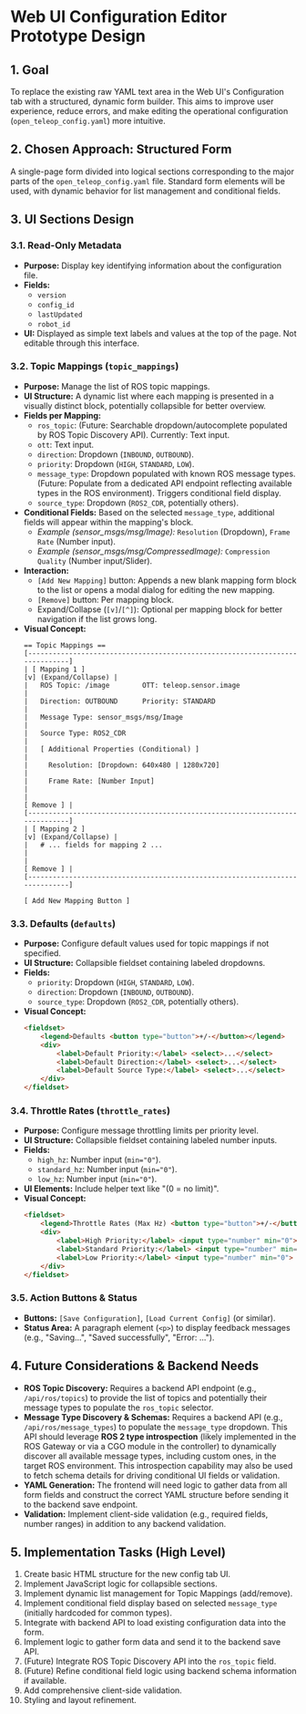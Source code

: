 # Web UI Configuration Editor Prototype Design

## 1. Goal

To replace the existing raw YAML text area in the Web UI's Configuration tab with a structured, dynamic form builder. This aims to improve user experience, reduce errors, and make editing the operational configuration (`open_teleop_config.yaml`) more intuitive.

## 2. Chosen Approach: Structured Form

A single-page form divided into logical sections corresponding to the major parts of the `open_teleop_config.yaml` file. Standard form elements will be used, with dynamic behavior for list management and conditional fields.

## 3. UI Sections Design

### 3.1. Read-Only Metadata

*   **Purpose:** Display key identifying information about the configuration file.
*   **Fields:**
    *   `version`
    *   `config_id`
    *   `lastUpdated`
    *   `robot_id`
*   **UI:** Displayed as simple text labels and values at the top of the page. Not editable through this interface.

### 3.2. Topic Mappings (`topic_mappings`)

*   **Purpose:** Manage the list of ROS topic mappings.
*   **UI Structure:** A dynamic list where each mapping is presented in a visually distinct block, potentially collapsible for better overview.
*   **Fields per Mapping:**
    *   `ros_topic`: (Future: Searchable dropdown/autocomplete populated by ROS Topic Discovery API). Currently: Text input.
    *   `ott`: Text input.
    *   `direction`: Dropdown (`INBOUND`, `OUTBOUND`).
    *   `priority`: Dropdown (`HIGH`, `STANDARD`, `LOW`).
    *   `message_type`: Dropdown populated with known ROS message types. (Future: Populate from a dedicated API endpoint reflecting available types in the ROS environment). Triggers conditional field display.
    *   `source_type`: Dropdown (`ROS2_CDR`, potentially others).
*   **Conditional Fields:** Based on the selected `message_type`, additional fields will appear within the mapping's block.
    *   *Example (sensor_msgs/msg/Image):* `Resolution` (Dropdown), `Frame Rate` (Number input).
    *   *Example (sensor_msgs/msg/CompressedImage):* `Compression Quality` (Number input/Slider).
*   **Interaction:**
    *   `[Add New Mapping]` button: Appends a new blank mapping form block to the list or opens a modal dialog for editing the new mapping.
    *   `[Remove]` button: Per mapping block.
    *   Expand/Collapse (`[v]`/`[^]`): Optional per mapping block for better navigation if the list grows long.
*   **Visual Concept:**
    ```
    == Topic Mappings ==
    [-----------------------------------------------------------------------------]
    | [ Mapping 1 ]                                                     [v] (Expand/Collapse) |
    |   ROS Topic: /image        OTT: teleop.sensor.image                             |
    |   Direction: OUTBOUND      Priority: STANDARD                                   |
    |   Message Type: sensor_msgs/msg/Image                                         |
    |   Source Type: ROS2_CDR                                                        |
    |   [ Additional Properties (Conditional) ]                                       |
    |     Resolution: [Dropdown: 640x480 | 1280x720]                                  |
    |     Frame Rate: [Number Input]                                                  |
    |                                                                    [ Remove ] |
    [-----------------------------------------------------------------------------]
    | [ Mapping 2 ]                                                     [v] (Expand/Collapse) |
    |   # ... fields for mapping 2 ...                                            |
    |                                                                    [ Remove ] |
    [-----------------------------------------------------------------------------]

    [ Add New Mapping Button ]
    ```

### 3.3. Defaults (`defaults`)

*   **Purpose:** Configure default values used for topic mappings if not specified.
*   **UI Structure:** Collapsible fieldset containing labeled dropdowns.
*   **Fields:**
    *   `priority`: Dropdown (`HIGH`, `STANDARD`, `LOW`).
    *   `direction`: Dropdown (`INBOUND`, `OUTBOUND`).
    *   `source_type`: Dropdown (`ROS2_CDR`, potentially others).
*   **Visual Concept:**
    ```html
    <fieldset>
        <legend>Defaults <button type="button">+/-</button></legend>
        <div>
            <label>Default Priority:</label> <select>...</select>
            <label>Default Direction:</label> <select>...</select>
            <label>Default Source Type:</label> <select>...</select>
        </div>
    </fieldset>
    ```

### 3.4. Throttle Rates (`throttle_rates`)

*   **Purpose:** Configure message throttling limits per priority level.
*   **UI Structure:** Collapsible fieldset containing labeled number inputs.
*   **Fields:**
    *   `high_hz`: Number input (`min="0"`).
    *   `standard_hz`: Number input (`min="0"`).
    *   `low_hz`: Number input (`min="0"`).
*   **UI Elements:** Include helper text like "(0 = no limit)".
*   **Visual Concept:**
    ```html
    <fieldset>
        <legend>Throttle Rates (Max Hz) <button type="button">+/-</button></legend>
        <div>
            <label>High Priority:</label> <input type="number" min="0"> <span>(0 = no limit)</span>
            <label>Standard Priority:</label> <input type="number" min="0"> <span>(0 = no limit)</span>
            <label>Low Priority:</label> <input type="number" min="0"> <span>(0 = no limit)</span>
        </div>
    </fieldset>
    ```

### 3.5. Action Buttons & Status

*   **Buttons:** `[Save Configuration]`, `[Load Current Config]` (or similar).
*   **Status Area:** A paragraph element (`<p>`) to display feedback messages (e.g., "Saving...", "Saved successfully", "Error: ...").

## 4. Future Considerations & Backend Needs

*   **ROS Topic Discovery:** Requires a backend API endpoint (e.g., `/api/ros/topics`) to provide the list of topics and potentially their message types to populate the `ros_topic` selector.
*   **Message Type Discovery & Schemas:** Requires a backend API (e.g., `/api/ros/message_types`) to populate the `message_type` dropdown. This API should leverage **ROS 2 type introspection** (likely implemented in the ROS Gateway or via a CGO module in the controller) to dynamically discover all available message types, including custom ones, in the target ROS environment. This introspection capability may also be used to fetch schema details for driving conditional UI fields or validation.
*   **YAML Generation:** The frontend will need logic to gather data from all form fields and construct the correct YAML structure before sending it to the backend save endpoint.
*   **Validation:** Implement client-side validation (e.g., required fields, number ranges) in addition to any backend validation.

## 5. Implementation Tasks (High Level)

1.  Create basic HTML structure for the new config tab UI.
2.  Implement JavaScript logic for collapsible sections.
3.  Implement dynamic list management for Topic Mappings (add/remove).
4.  Implement conditional field display based on selected `message_type` (initially hardcoded for common types).
5.  Integrate with backend API to load existing configuration data into the form.
6.  Implement logic to gather form data and send it to the backend save API.
7.  (Future) Integrate ROS Topic Discovery API into the `ros_topic` field.
8.  (Future) Refine conditional field logic using backend schema information if available.
9.  Add comprehensive client-side validation.
10. Styling and layout refinement. 
